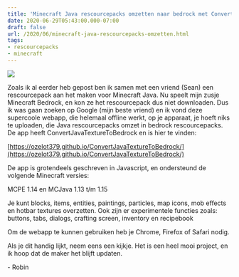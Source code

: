 ```yaml
---
title: 'Minecraft Java rescourcepacks omzetten naar bedrock met ConvertJavaTextureToBedrock'
date: 2020-06-29T05:43:00.000-07:00
draft: false
url: /2020/06/minecraft-java-rescourcepacks-omzetten.html
tags: 
- rescourcepacks
- minecraft
---
```


[![](https://1.bp.blogspot.com/-34jiGD0hayA/XvJR4IbK_ZI/AAAAAAAAHsk/AbYzqI6eeGQvevf0YALEvW4kdXh776UgACK4BGAsYHg/w162-h164/Annotation%2B2020-06-23%2B210236.png)](https://1.bp.blogspot.com/-34jiGD0hayA/XvJR4IbK_ZI/AAAAAAAAHsk/AbYzqI6eeGQvevf0YALEvW4kdXh776UgACK4BGAsYHg/s677/Annotation%2B2020-06-23%2B210236.png)

Zoals ik al eerder heb gepost ben ik samen met een vriend (Sean) een rescourcepack aan het maken voor Minecraft Java. Nu speelt mijn zusje Minecraft Bedrock, en kon ze het rescourcepack dus niet downloaden. Dus ik was gaan zoeken op Google (mijn beste vriend) en ik vond deze supercoole webapp, die helemaal offline werkt, op je apparaat, je hoeft niks te uploaden, die Java rescourcepacks omzet in bedrock rescourcepacks. De app heeft ConvertJavaTextureToBedrock en is hier te vinden:

[https://ozelot379.github.io/ConvertJavaTextureToBedrock/](https://ozelot379.github.io/ConvertJavaTextureToBedrock/)

  

De app is grotendeels geschreven in Javascript, en ondersteund de volgende Minecraft versies: 

MCPE 1.14 en MCJava 1.13 t/m 1.15

  

Je kunt blocks, items, entities, paintings, particles, map icons, mob effects en hotbar textures overzetten. Ook zijn er experimentele functies zoals: buttons, tabs, dialogs, crafting screen, inventory en recipebook

Om de webapp te kunnen gebruiken heb je Chrome, Firefox of Safari nodig. 

  

Als je dit handig lijkt, neem eens een kijkje. Het is een heel mooi project, en ik hoop dat de maker het blijft updaten.

  

\- Robin